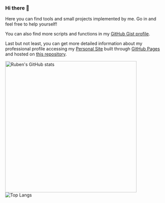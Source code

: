 ### Hi there 👋

Here you can find tools and small projects implemented by me. Go in and feel free to help yourself!

You can also find more scripts and functions in my [GitHub Gist profile](https://gist.github.com/rubenmromero).

Last but not least, you can get more detailed information about my professional profile accessing my [Personal Site](https://www.rubenmromero.com/) built through [GitHub Pages](https://pages.github.com/) and hosted on [this repository](https://github.com/rubenmromero/rubenmromero.github.io).

<!--
![Ruben's GitHub stats](https://github-readme-stats.vercel.app/api?username=rubenmromero&show_icons=true&include_all_commits=true&count_private=true&theme=default)
![Top Langs](https://github-readme-stats.vercel.app/api/top-langs/?username=rubenmromero&layout=compact)
-->

<img src="https://github-readme-stats.vercel.app/api?username=rubenmromero&show_icons=true&include_all_commits=true&count_private=true&theme=default" alt="Ruben's GitHub stats" width="420"> <img src="https://github-readme-stats.vercel.app/api/top-langs/?username=rubenmromero&layout=compact" alt="Top Langs">

<!--
**rubenmromero/rubenmromero** is a ✨ _special_ ✨ repository because its `README.md` (this file) appears on your GitHub profile.

Here are some ideas to get you started:

- 🔭 I’m currently working on ...
- 🌱 I’m currently learning ...
- 👯 I’m looking to collaborate on ...
- 🤔 I’m looking for help with ...
- 💬 Ask me about ...
- 📫 How to reach me: ...
- 😄 Pronouns: ...
- ⚡ Fun fact: ...
-->
